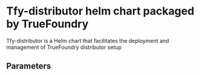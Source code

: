 # Tfy-distributor helm chart packaged by TrueFoundry
Tfy-distributor is a Helm chart that facilitates the deployment and management of TrueFoundry distributor setup

## Parameters
